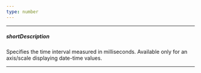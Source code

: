 ```yaml
---
type: number
---
```

---
##### shortDescription
Specifies the time interval measured in milliseconds. Available only for an axis/scale displaying date-time values.

---
